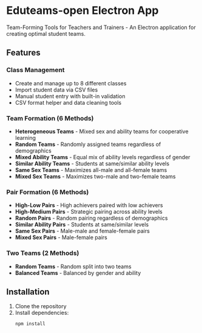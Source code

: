 # Eduteams-open Electron App

Team-Forming Tools for Teachers and Trainers - An Electron application for creating optimal student teams.

## Features

### Class Management
- Create and manage up to 8 different classes
- Import student data via CSV files
- Manual student entry with built-in validation
- CSV format helper and data cleaning tools

### Team Formation (6 Methods)
- **Heterogeneous Teams** - Mixed sex and ability teams for cooperative learning
- **Random Teams** - Randomly assigned teams regardless of demographics
- **Mixed Ability Teams** - Equal mix of ability levels regardless of gender
- **Similar Ability Teams** - Students at same/similar ability levels
- **Same Sex Teams** - Maximizes all-male and all-female teams
- **Mixed Sex Teams** - Maximizes two-male and two-female teams

### Pair Formation (6 Methods)
- **High-Low Pairs** - High achievers paired with low achievers
- **High-Medium Pairs** - Strategic pairing across ability levels
- **Random Pairs** - Random pairing regardless of demographics
- **Similar Ability Pairs** - Students at same/similar levels
- **Same Sex Pairs** - Male-male and female-female pairs
- **Mixed Sex Pairs** - Male-female pairs

### Two Teams (2 Methods)
- **Random Teams** - Random split into two teams
- **Balanced Teams** - Balanced by gender and ability

## Installation

1. Clone the repository
2. Install dependencies:
   ```bash
   npm install